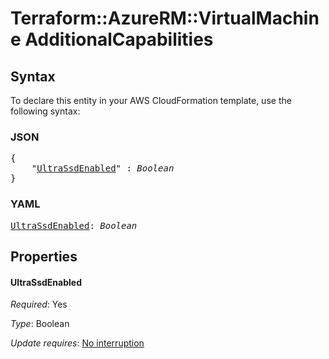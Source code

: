 # Terraform::AzureRM::VirtualMachine AdditionalCapabilities

## Syntax

To declare this entity in your AWS CloudFormation template, use the following syntax:

### JSON

<pre>
{
    "<a href="#ultrassdenabled" title="UltraSsdEnabled">UltraSsdEnabled</a>" : <i>Boolean</i>
}
</pre>

### YAML

<pre>
<a href="#ultrassdenabled" title="UltraSsdEnabled">UltraSsdEnabled</a>: <i>Boolean</i>
</pre>

## Properties

#### UltraSsdEnabled

_Required_: Yes

_Type_: Boolean

_Update requires_: [No interruption](https://docs.aws.amazon.com/AWSCloudFormation/latest/UserGuide/using-cfn-updating-stacks-update-behaviors.html#update-no-interrupt)

